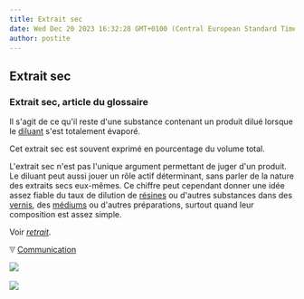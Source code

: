 ```yaml
---
title: Extrait sec
date: Wed Dec 20 2023 16:32:28 GMT+0100 (Central European Standard Time)
author: postite
---
```


## Extrait sec
### Extrait sec, article du glossaire
 Il s'agit de ce qu'il reste d'une substance contenant un produit dilué lorsque le [diluant](diluantssolvants.html) s'est totalement évaporé.

Cet extrait sec est souvent exprimé en pourcentage du volume total.

L'extrait sec n'est pas l'unique argument permettant de juger d'un produit. Le diluant peut aussi jouer un rôle actif déterminant, sans parler de la nature des extraits secs eux-mêmes. Ce chiffre peut cependant donner une idée assez fiable du taux de dilution de [résines](huiles.html) ou d'autres substances dans des [vernis](vernis.html), des [médiums](mediumsetvernis.html) ou d'autres préparations, surtout quand leur composition est assez simple.

Voir _[retrait](retrait.html)_.



![](images/flechebas.gif) [Communication](http://www.artrealite.com/annonceurs.htm) 

[![](https://cbonvin.fr/sites/regie.artrealite.com/visuels/campagne1.png)](index-2.html#20131014)

![](https://cbonvin.fr/sites/regie.artrealite.com/visuels/campagne2.png)